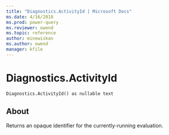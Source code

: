 ```yaml
---
title: "Diagnostics.ActivityId | Microsoft Docs"
ms.date: 4/16/2018
ms.prod: power-query
ms.reviewer: owend
ms.topic: reference
author: minewiskan
ms.author: owend
manager: kfile
---
```

# Diagnostics.ActivityId
`Diagnostics.ActivityId() as nullable text`
## About
Returns an opaque identifier for the currently-running evaluation.


